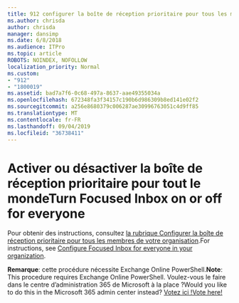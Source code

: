 ```yaml
---
title: 912 configurer la boîte de réception prioritaire pour tous les membres de votre organisation
ms.author: chrisda
author: chrisda
manager: dansimp
ms.date: 6/8/2018
ms.audience: ITPro
ms.topic: article
ROBOTS: NOINDEX, NOFOLLOW
localization_priority: Normal
ms.custom:
- "912"
- "1800019"
ms.assetid: bad7a7f6-0c68-497a-8637-aae49355034a
ms.openlocfilehash: 672348fa3f34157c190b6d986309b8ed141e02f2
ms.sourcegitcommit: a256e8680379c006287ae30996763051c4d9ff85
ms.translationtype: MT
ms.contentlocale: fr-FR
ms.lasthandoff: 09/04/2019
ms.locfileid: "36738411"
---
```

# <a name="turn-focused-inbox-on-or-off-for-everyone"></a><span data-ttu-id="cc34c-102">Activer ou désactiver la boîte de réception prioritaire pour tout le monde</span><span class="sxs-lookup"><span data-stu-id="cc34c-102">Turn Focused Inbox on or off for everyone</span></span>

<span data-ttu-id="cc34c-103">Pour obtenir des instructions, consultez [la rubrique Configurer la boîte de réception prioritaire pour tous les membres de votre organisation](https://docs.microsoft.com/office365/admin/setup/configure-focused-inbox).</span><span class="sxs-lookup"><span data-stu-id="cc34c-103">For instructions, see [Configure Focused Inbox for everyone in your organization](https://docs.microsoft.com/office365/admin/setup/configure-focused-inbox).</span></span>

<span data-ttu-id="cc34c-104">**Remarque**: cette procédure nécessite Exchange Online PowerShell.</span><span class="sxs-lookup"><span data-stu-id="cc34c-104">**Note**: This procedure requires Exchange Online PowerShell.</span></span> <span data-ttu-id="cc34c-105">Voulez-vous le faire dans le centre d’administration 365 de Microsoft à la place ?</span><span class="sxs-lookup"><span data-stu-id="cc34c-105">Would you like to do this in the Microsoft 365 admin center instead?</span></span> [<span data-ttu-id="cc34c-106">Votez ici !</span><span class="sxs-lookup"><span data-stu-id="cc34c-106">Vote here!</span></span>](https://go.microsoft.com/fwlink/p/?linkid=862489)
